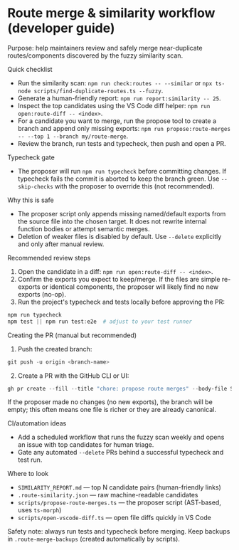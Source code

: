# Route merge & similarity workflow (developer guide)

Purpose: help maintainers review and safely merge near-duplicate routes/components discovered by the fuzzy similarity scan.

Quick checklist
- Run the similarity scan: `npm run check:routes -- --similar` or `npx ts-node scripts/find-duplicate-routes.ts --fuzzy`.
- Generate a human-friendly report: `npm run report:similarity -- 25`.
- Inspect the top candidates using the VS Code diff helper: `npm run open:route-diff -- <index>`.
- For a candidate you want to merge, run the propose tool to create a branch and append only missing exports: `npm run propose:route-merges -- --top 1 --branch my/route-merge`.
- Review the branch, run tests and typecheck, then push and open a PR.

Typecheck gate
- The proposer will run `npm run typecheck` before committing changes. If typecheck fails the commit is aborted to keep the branch green. Use `--skip-checks` with the proposer to override this (not recommended).

Why this is safe
- The proposer script only appends missing named/default exports from the source file into the chosen target. It does not rewrite internal function bodies or attempt semantic merges.
- Deletion of weaker files is disabled by default. Use `--delete` explicitly and only after manual review.

Recommended review steps
1. Open the candidate in a diff: `npm run open:route-diff -- <index>`.
2. Confirm the exports you expect to keep/merge. If the files are simple re-exports or identical components, the proposer will likely find no new exports (no-op).
3. Run the project's typecheck and tests locally before approving the PR:

```powershell
npm run typecheck
npm test || npm run test:e2e  # adjust to your test runner
```

Creating the PR (manual but recommended)
1. Push the created branch:

```powershell
git push -u origin <branch-name>
```

2. Create a PR with the GitHub CLI or UI:

```powershell
gh pr create --fill --title "chore: propose route merges" --body-file SIMILARITY_REPORT.md
```

If the proposer made no changes (no new exports), the branch will be empty; this often means one file is richer or they are already canonical.

CI/automation ideas
- Add a scheduled workflow that runs the fuzzy scan weekly and opens an issue with top candidates for human triage.
- Gate any automated `--delete` PRs behind a successful typecheck and test run.

Where to look
- `SIMILARITY_REPORT.md` — top N candidate pairs (human-friendly links)
- `.route-similarity.json` — raw machine-readable candidates
- `scripts/propose-route-merges.ts` — the proposer script (AST-based, uses `ts-morph`)
- `scripts/open-vscode-diff.ts` — open file diffs quickly in VS Code

Safety note: always run tests and typecheck before merging. Keep backups in `.route-merge-backups` (created automatically by scripts).
